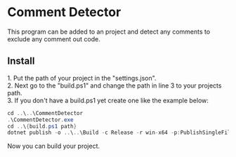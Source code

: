 # Comment Detector

This program can be added to an project and detect any comments to exclude any comment out code.

## Install

<p>1. Put the path of your project in the "settings.json". <br>
2. Next go to the "build.ps1" and change the path in line 3 to your projects path. <br>
3. If you don't have a build.ps1 yet create one like the example below: </p>

```C#
cd ..\..\CommentDetector
.\CommentDetector.exe
cd ..\{build.ps1 path}
dotnet publish -o ..\..\Build -c Release -r win-x64 -p:PublishSingleFile=true --self-contained true ..\{project}.csproj
```
Now you can build your project.
